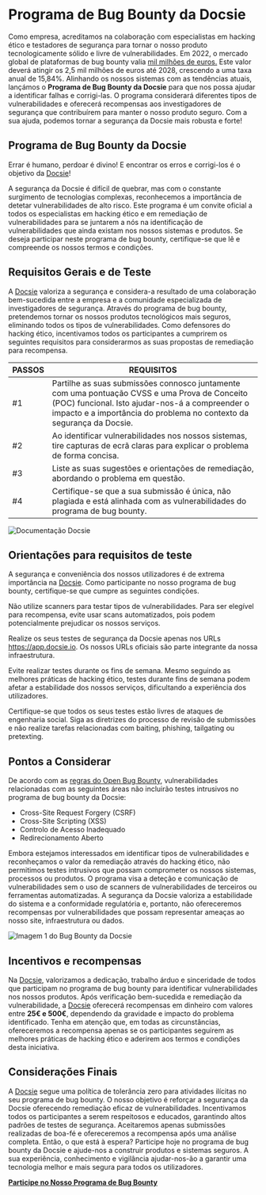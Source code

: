 # Programa de Bug Bounty da Docsie

Como empresa, acreditamos na colaboração com especialistas em hacking ético e testadores de segurança para tornar o nosso produto tecnologicamente sólido e livre de vulnerabilidades. Em 2022, o mercado global de plataformas de bug bounty valia [mil milhões de euros.](https://www.linkedin.com/pulse/bug-bounty-platforms-market-industry-trends-size/) Este valor deverá atingir os 2,5 mil milhões de euros até 2028, crescendo a uma taxa anual de 15,84%. Alinhando os nossos sistemas com as tendências atuais, lançámos o **Programa de Bug Bounty da Docsie** para que nos possa ajudar a identificar falhas e corrigi-las. O programa considerará diferentes tipos de vulnerabilidades e oferecerá recompensas aos investigadores de segurança que contribuírem para manter o nosso produto seguro. Com a sua ajuda, podemos tornar a segurança da Docsie mais robusta e forte!

## Programa de Bug Bounty da Docsie

Errar é humano, perdoar é divino! E encontrar os erros e corrigi-los é o objetivo da [Docsie](https://www.docsie.io/)!

A segurança da Docsie é difícil de quebrar, mas com o constante surgimento de tecnologias complexas, reconhecemos a importância de detetar vulnerabilidades de alto risco. Este programa é um convite oficial a todos os especialistas em hacking ético e em remediação de vulnerabilidades para se juntarem a nós na identificação de vulnerabilidades que ainda existam nos nossos sistemas e produtos. Se deseja participar neste programa de bug bounty, certifique-se que lê e compreende os nossos termos e condições.

## Requisitos Gerais e de Teste

A [Docsie](https://site.docsie.io/documentation-collaboration-software) valoriza a segurança e considera-a resultado de uma colaboração bem-sucedida entre a empresa e a comunidade especializada de investigadores de segurança. Através do programa de bug bounty, pretendemos tornar os nossos produtos tecnológicos mais seguros, eliminando todos os tipos de vulnerabilidades. Como defensores do hacking ético, incentivamos todos os participantes a cumprirem os seguintes requisitos para considerarmos as suas propostas de remediação para recompensa.

|PASSOS|REQUISITOS|
|-|-|
|#1|Partilhe as suas submissões connosco juntamente com uma pontuação CVSS e uma Prova de Conceito (POC) funcional. Isto ajudar-nos-á a compreender o impacto e a importância do problema no contexto da segurança da Docsie.|
|#2|Ao identificar vulnerabilidades nos nossos sistemas, tire capturas de ecrã claras para explicar o problema de forma concisa.|
|#3|Liste as suas sugestões e orientações de remediação, abordando o problema em questão.|
|#4|Certifique-se que a sua submissão é única, não plagiada e está alinhada com as vulnerabilidades do programa de bug bounty.|

![Documentação Docsie](https://cdn.docsie.io/workspace_PfNzfGj3YfKKtTO4T/doc_QiqgSuNoJpspcExF3/file_lLlyK5bsBLmSL81Su/image1.png)

## Orientações para requisitos de teste

A segurança e conveniência dos nossos utilizadores é de extrema importância na [Docsie](https://help.docsie.io/). Como participante no nosso programa de bug bounty, certifique-se que cumpre as seguintes condições.

Não utilize scanners para testar tipos de vulnerabilidades. Para ser elegível para recompensa, evite usar scans automatizados, pois podem potencialmente prejudicar os nossos serviços.

Realize os seus testes de segurança da Docsie apenas nos URLs https://app.docsie.io. Os nossos URLs oficiais são parte integrante da nossa infraestrutura.

Evite realizar testes durante os fins de semana. Mesmo seguindo as melhores práticas de hacking ético, testes durante fins de semana podem afetar a estabilidade dos nossos serviços, dificultando a experiência dos utilizadores.

Certifique-se que todos os seus testes estão livres de ataques de engenharia social. Siga as diretrizes do processo de revisão de submissões e não realize tarefas relacionadas com baiting, phishing, tailgating ou pretexting.

## Pontos a Considerar

De acordo com as [regras do Open Bug Bounty](https://www.openbugbounty.org/about/), vulnerabilidades relacionadas com as seguintes áreas não incluirão testes intrusivos no programa de bug bounty da Docsie:

* Cross-Site Request Forgery (CSRF)
* Cross-Site Scripting (XSS)
* Controlo de Acesso Inadequado
* Redirecionamento Aberto

Embora estejamos interessados em identificar tipos de vulnerabilidades e reconheçamos o valor da remediação através do hacking ético, não permitimos testes intrusivos que possam comprometer os nossos sistemas, processos ou produtos. O programa visa a deteção e comunicação de vulnerabilidades sem o uso de scanners de vulnerabilidades de terceiros ou ferramentas automatizadas. A segurança da Docsie valoriza a estabilidade do sistema e a conformidade regulatória e, portanto, não ofereceremos recompensas por vulnerabilidades que possam representar ameaças ao nosso site, infraestrutura ou dados.

![Imagem 1 do Bug Bounty da Docsie](https://cdn.docsie.io/workspace_PfNzfGj3YfKKtTO4T/doc_QiqgSuNoJpspcExF3/file_92YXHMuv70HS79wi3/image2.png)

## Incentivos e recompensas

Na [Docsie](https://www.docsie.io/demo/), valorizamos a dedicação, trabalho árduo e sinceridade de todos que participam no programa de bug bounty para identificar vulnerabilidades nos nossos produtos. Após verificação bem-sucedida e remediação da vulnerabilidade, a [Docsie](https://app.docsie.io/login/#/) oferecerá recompensas em dinheiro com valores entre **25€ e 500€**, dependendo da gravidade e impacto do problema identificado. Tenha em atenção que, em todas as circunstâncias, ofereceremos a recompensa apenas se os participantes seguirem as melhores práticas de hacking ético e aderirem aos termos e condições desta iniciativa.

## Considerações Finais

A [Docsie](https://help.docsie.io/) segue uma política de tolerância zero para atividades ilícitas no seu programa de bug bounty. O nosso objetivo é reforçar a segurança da Docsie oferecendo remediação eficaz de vulnerabilidades. Incentivamos todos os participantes a serem respeitosos e educados, garantindo altos padrões de testes de segurança. Aceitaremos apenas submissões realizadas de boa-fé e ofereceremos a recompensa após uma análise completa. Então, o que está à espera? Participe hoje no programa de bug bounty da Docsie e ajude-nos a construir produtos e sistemas seguros. A sua experiência, conhecimento e vigilância ajudar-nos-ão a garantir uma tecnologia melhor e mais segura para todos os utilizadores.

**[Participe no Nosso Programa de Bug Bounty](https://www.openbugbounty.org/bugbounty/docsie2/)**